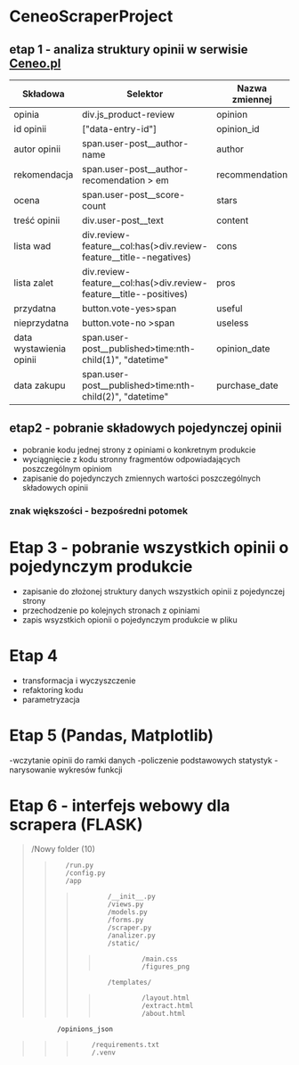 # CeneoScraperProject
## etap 1 - analiza struktury opinii w serwisie [Ceneo.pl](https://www.ceneo.pl/)
|Składowa                |Selektor                                                                    |Nazwa zmiennej |
|------------------------|----------------------------------------------------------------------------|-------------- |
|opinia                  |div.js_product-review                                                       |opinion        |
|id opinii               |["data-entry-id"]                                                           |opinion_id     |
|autor opinii            |span.user-post__author-name                                                 |author         |
|rekomendacja            |span.user-post__author-recomendation > em                                   |recommendation |
|ocena                   |span.user-post__score-count                                                 |stars          |
|treść opinii            |div.user-post__text                                                         |content        |
|lista wad               |div.review-feature__col:has(>div.review-feature__title--negatives)          |cons           |
|lista zalet             |div.review-feature__col:has(>div.review-feature__title--positives)          |pros           |
|przydatna               |button.vote-yes>span                                                        |useful         |
|nieprzydatna            |button.vote-no >span                                                        |useless        |
|data wystawienia opinii |span.user-post__published>time:nth-child(1)", "datetime"                    |opinion_date   |
|data zakupu             |span.user-post__published>time:nth-child(2)", "datetime"                    |purchase_date  |
## etap2 - pobranie składowych pojedynczej opinii
 - pobranie kodu jednej strony z opiniami o konkretnym produkcie
 - wyciągnięcie z kodu stronny fragmentów odpowiadających poszczególnym opiniom
 - zapisanie do pojedynczych zmiennych wartości poszczególnych składowych opinii 
### znak większości - bezpośredni potomek
# Etap 3 - pobranie wszystkich opinii o pojedynczym produkcie
- zapisanie do złożonej struktury danych wszystkich opinii z pojedynczej strony
- przechodzenie po kolejnych stronach z opiniami
- zapis wsyzstkich opionii o pojedynczym produkcie w pliku
# Etap 4
- transformacja i wyczyszczenie
- refaktoring kodu
- parametryzacja
# Etap 5 (Pandas, Matplotlib)
-wczytanie opinii do ramki danych
-policzenie podstawowych statystyk
-narysowanie wykresów funkcji
# Etap 6 - interfejs webowy dla scrapera (FLASK)
>    /Nowy folder (10)
>>        /run.py
>>        /config.py
>>        /app
>>>             /__init__.py
>>>             /views.py
>>>             /models.py
>>>             /forms.py
>>>             /scraper.py
>>>             /analizer.py
>>>             /static/
>>>>                /main.css
>>>>                /figures_png
>>>             /templates/
>>>>                /layout.html
>>>>                /extract.html
>>>>                /about.html
                /opinions_json
>>>         /requirements.txt
>>>         /.venv
